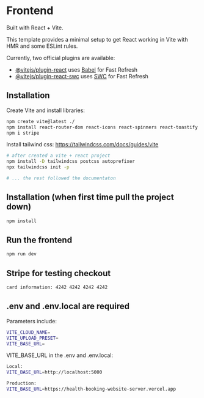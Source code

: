 # Frontend

Built with React + Vite.

This template provides a minimal setup to get React working in Vite with HMR and some ESLint rules.

Currently, two official plugins are available:

- [@vitejs/plugin-react](https://github.com/vitejs/vite-plugin-react/blob/main/packages/plugin-react/README.md) uses [Babel](https://babeljs.io/) for Fast Refresh
- [@vitejs/plugin-react-swc](https://github.com/vitejs/vite-plugin-react-swc) uses [SWC](https://swc.rs/) for Fast Refresh

## Installation

Create Vite and install libraries:
```bash
npm create vite@latest ./
npm install react-router-dom react-icons react-spinners react-toastify swiper
npm i stripe
```

Install tailwind css:
https://tailwindcss.com/docs/guides/vite

```bash
# after created a vite + react project
npm install -D tailwindcss postcss autoprefixer
npx tailwindcss init -p

# ... the rest followed the documentaton
```

## Installation (when first time pull the project down)

```bash
npm install
```

## Run the frontend

```bash
npm run dev
```

## Stripe for testing checkout
```bash
card information: 4242 4242 4242 4242
```

## .env and .env.local are required

Parameters include:
```bash
VITE_CLOUD_NAME=
VITE_UPLOAD_PRESET=
VITE_BASE_URL=
```

VITE_BASE_URL in the .env and .env.local:
```bash
Local:
VITE_BASE_URL=http://localhost:5000

Production: 
VITE_BASE_URL=https://health-booking-website-server.vercel.app
```

